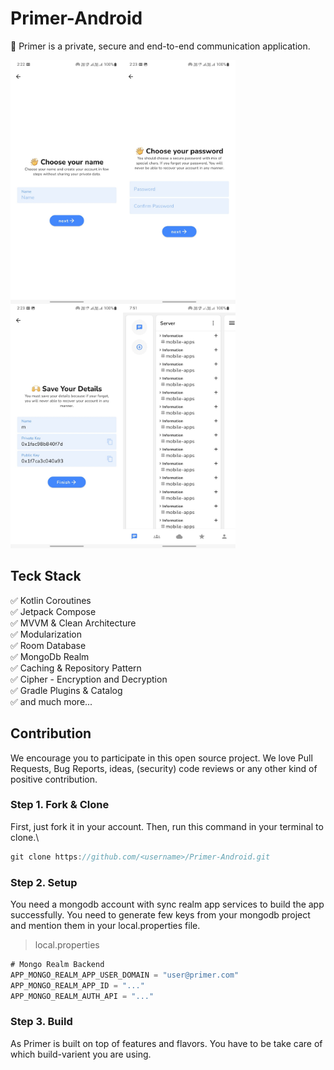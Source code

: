 # Primer-Android
💬 Primer is a private, secure and end-to-end communication application.

<img align="left" src='docs/login-1.jpeg' width='180'>
<img align="left" src='docs/login-2.jpeg' width='180'>
<img align="left" src='docs/login-3.jpeg' width='180'>
<img  src='docs/dashboard-1.jpeg' width='180'>


## Teck Stack
✅ Kotlin Coroutines\
✅ Jetpack Compose\
✅ MVVM & Clean Architecture\
✅ Modularization\
✅ Room Database\
✅ MongoDb Realm\
✅ Caching & Repository Pattern \
✅ Cipher - Encryption and Decryption\
✅ Gradle Plugins & Catalog\
✅ and much more...

## Contribution
We encourage you to participate in this open source project. We love Pull Requests, Bug Reports, ideas, (security) code reviews or any other kind of positive contribution.

### Step 1. Fork & Clone
First, just fork it in your account. Then, run this command in your terminal to clone.\
```groovy
git clone https://github.com/<username>/Primer-Android.git
```


### Step 2. Setup
You need a mongodb account with sync realm app services to build the app successfully. You need to generate few keys from your mongodb project and mention them in your local.properties file.
> local.properties
```groovy
# Mongo Realm Backend
APP_MONGO_REALM_APP_USER_DOMAIN = "user@primer.com"
APP_MONGO_REALM_APP_ID = "..."
APP_MONGO_REALM_AUTH_API = "..."
```

### Step 3. Build
As Primer is built on top of features and flavors. You have to be take care of which build-varient you are using. 

